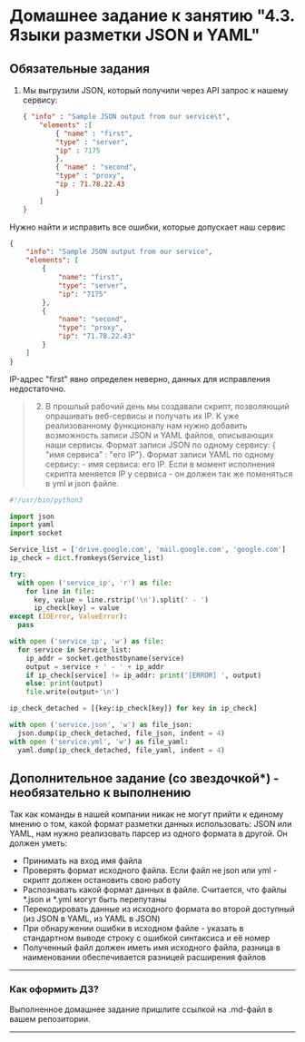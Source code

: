 # Домашнее задание к занятию "4.3. Языки разметки JSON и YAML"

## Обязательные задания

1. Мы выгрузили JSON, который получили через API запрос к нашему сервису:
	```json
    { "info" : "Sample JSON output from our service\t",
        "elements" :[
            { "name" : "first",
            "type" : "server",
            "ip" : 7175 
            },
            { "name" : "second",
            "type" : "proxy",
            "ip : 71.78.22.43
            }
        ]
    }
	```
  Нужно найти и исправить все ошибки, которые допускает наш сервис

```json
{
    "info": "Sample JSON output from our service",
    "elements": [
        {
            "name": "first",
            "type": "server",
            "ip": "7175"
        },
        {
            "name": "second",
            "type": "proxy",
            "ip": "71.78.22.43"
        }
    ]
}
 ```
IP-адрес "first" явно определен неверно, данных для исправления недостаточно.

>2. В прошлый рабочий день мы создавали скрипт, позволяющий опрашивать веб-сервисы и получать их IP. К уже реализованному функционалу нам нужно добавить возможность записи JSON и YAML файлов, описывающих наши сервисы. Формат записи JSON по одному сервису: { "имя сервиса" : "его IP"}. Формат записи YAML по одному сервису: - имя сервиса: его IP. Если в момент исполнения скрипта меняется IP у сервиса - он должен так же поменяться в yml и json файле.

```python
#!/usr/bin/python3

import json
import yaml
import socket

Service_list = ['drive.google.com', 'mail.google.com', 'google.com']
ip_check = dict.fromkeys(Service_list)

try:
  with open ('service_ip', 'r') as file:
    for line in file:
      key, value = line.rstrip('\n').split(' - ')
      ip_check[key] = value
except (IOError, ValueError):
  pass

with open ('service_ip', 'w') as file:
  for service in Service_list:
    ip_addr = socket.gethostbyname(service)
    output = service + ' - ' + ip_addr
    if ip_check[service] != ip_addr: print('[ERROR] ', output)
    else: print(output)
    file.write(output+'\n')

ip_check_detached = [{key:ip_check[key]} for key in ip_check]

with open ('service.json', 'w') as file_json:
  json.dump(ip_check_detached, file_json, indent = 4)
with open ('service.yml', 'w') as file_yaml:
  yaml.dump(ip_check_detached, file_yaml, indent = 4)
```

## Дополнительное задание (со звездочкой*) - необязательно к выполнению

Так как команды в нашей компании никак не могут прийти к единому мнению о том, какой формат разметки данных использовать: JSON или YAML, нам нужно реализовать парсер из одного формата в другой. Он должен уметь:
   * Принимать на вход имя файла
   * Проверять формат исходного файла. Если файл не json или yml - скрипт должен остановить свою работу
   * Распознавать какой формат данных в файле. Считается, что файлы *.json и *.yml могут быть перепутаны
   * Перекодировать данные из исходного формата во второй доступный (из JSON в YAML, из YAML в JSON)
   * При обнаружении ошибки в исходном файле - указать в стандартном выводе строку с ошибкой синтаксиса и её номер
   * Полученный файл должен иметь имя исходного файла, разница в наименовании обеспечивается разницей расширения файлов

---

### Как оформить ДЗ?

Выполненное домашнее задание пришлите ссылкой на .md-файл в вашем репозитории.

---
